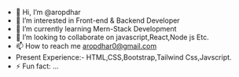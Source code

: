 - 👋 Hi, I’m @aropdhar
- 👀 I’m interested in Front-end & Backend Developer
- 🌱 I’m currently learning Mern-Stack Development
- 💞️ I’m looking to collaborate on javascript,React,Node js Etc.
- 📫 How to reach me aropdhar0@gmail.com
- Present Experience:- HTML,CSS,Bootstrap,Tailwind Css,Javscript. 
- ⚡ Fun fact: ...

<!---
aropdhar/aropdhar is a ✨ special ✨ repository because its `README.md` (this file) appears on your GitHub profile.
You can click the Preview link to take a look at your changes.
--->
